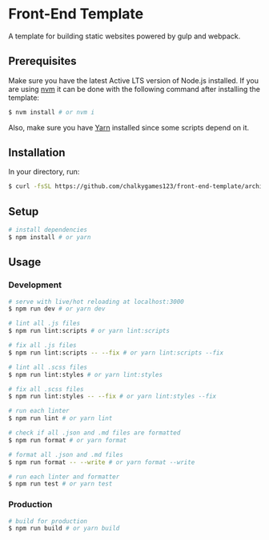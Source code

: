 # Front-End Template

A template for building static websites powered by gulp and webpack.

## Prerequisites

Make sure you have the latest Active LTS version of Node.js installed. If you are using [nvm](https://github.com/creationix/nvm) it can be done with the following command after installing the template:

```bash
$ nvm install # or nvm i
```

Also, make sure you have [Yarn](https://yarnpkg.com) installed since some scripts depend on it.

## Installation

In your directory, run:

```bash
$ curl -fsSL https://github.com/chalkygames123/front-end-template/archive/master.tar.gz | tar -xz --strip-components=1
```

## Setup

```bash
# install dependencies
$ npm install # or yarn
```

## Usage

### Development

```bash
# serve with live/hot reloading at localhost:3000
$ npm run dev # or yarn dev

# lint all .js files
$ npm run lint:scripts # or yarn lint:scripts

# fix all .js files
$ npm run lint:scripts -- --fix # or yarn lint:scripts --fix

# lint all .scss files
$ npm run lint:styles # or yarn lint:styles

# fix all .scss files
$ npm run lint:styles -- --fix # or yarn lint:styles --fix

# run each linter
$ npm run lint # or yarn lint

# check if all .json and .md files are formatted
$ npm run format # or yarn format

# format all .json and .md files
$ npm run format -- --write # or yarn format --write

# run each linter and formatter
$ npm run test # or yarn test
```

### Production

```bash
# build for production
$ npm run build # or yarn build
```
